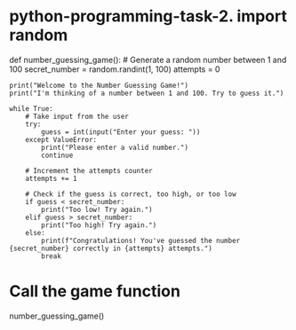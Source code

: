 # python-programming-task-2.   import random

def number_guessing_game():
    # Generate a random number between 1 and 100
    secret_number = random.randint(1, 100)
    attempts = 0

    print("Welcome to the Number Guessing Game!")
    print("I'm thinking of a number between 1 and 100. Try to guess it.")

    while True:
        # Take input from the user
        try:
            guess = int(input("Enter your guess: "))
        except ValueError:
            print("Please enter a valid number.")
            continue

        # Increment the attempts counter
        attempts += 1

        # Check if the guess is correct, too high, or too low
        if guess < secret_number:
            print("Too low! Try again.")
        elif guess > secret_number:
            print("Too high! Try again.")
        else:
            print(f"Congratulations! You've guessed the number {secret_number} correctly in {attempts} attempts.")
            break

# Call the game function
number_guessing_game()   
